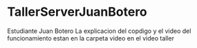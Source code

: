 # TallerServerJuanBotero
Estudiante Juan Botero
La explicacion del copdigo y el video del funcionamiento estan en la carpeta video en el video taller 

